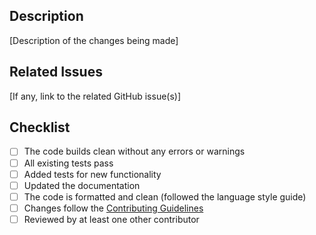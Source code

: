 ## Description

[Description of the changes being made]

## Related Issues

[If any, link to the related GitHub issue(s)]

## Checklist

- [ ] The code builds clean without any errors or warnings
- [ ] All existing tests pass
- [ ] Added tests for new functionality
- [ ] Updated the documentation
- [ ] The code is formatted and clean (followed the language style guide)
- [ ] Changes follow the [Contributing Guidelines](link-to-your-contributing-guidelines)
- [ ] Reviewed by at least one other contributor
